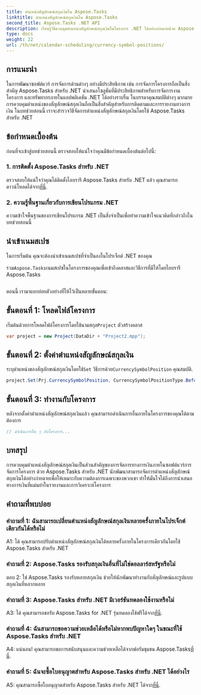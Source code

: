 ```yaml
---
title: ตำแหน่งสัญลักษณ์สกุลเงินใน Aspose.Tasks
linktitle: ตำแหน่งสัญลักษณ์สกุลเงินใน Aspose.Tasks
second_title: Aspose.Tasks .NET API
description: เรียนรู้วิธีควบคุมตำแหน่งสัญลักษณ์สกุลเงินในโครงการ .NET ได้อย่างง่ายดายด้วย Aspose.Tasks
type: docs
weight: 22
url: /th/net/calendar-scheduling/currency-symbol-positions/
---
```

## การแนะนำ

ในการพัฒนาซอฟต์แวร์ การจัดการด้านต่างๆ อย่างมีประสิทธิภาพ เช่น การจัดการโครงการถือเป็นสิ่งสำคัญ Aspose.Tasks สำหรับ .NET นำเสนอโซลูชันที่มีประสิทธิภาพสำหรับการจัดการงาน โครงการ และทรัพยากรภายในแอปพลิเคชัน .NET ได้อย่างราบรื่น ในบรรดาคุณสมบัติต่างๆ มากมาย การควบคุมตำแหน่งของสัญลักษณ์สกุลเงินถือเป็นสิ่งสำคัญสำหรับการติดตามและการรายงานทางการเงิน ในบทช่วยสอนนี้ เราจะสำรวจวิธีจัดการตำแหน่งสัญลักษณ์สกุลเงินโดยใช้ Aspose.Tasks สำหรับ .NET

## ข้อกำหนดเบื้องต้น

ก่อนที่จะเข้าสู่บทช่วยสอนนี้ ตรวจสอบให้แน่ใจว่าคุณมีข้อกำหนดเบื้องต้นต่อไปนี้:

### 1. การติดตั้ง Aspose.Tasks สำหรับ .NET

 ตรวจสอบให้แน่ใจว่าคุณได้ติดตั้งไลบรารี Aspose.Tasks สำหรับ .NET แล้ว คุณสามารถดาวน์โหลดได้จาก[ที่นี่](https://releases.aspose.com/tasks/net/).

### 2. ความรู้พื้นฐานเกี่ยวกับการเขียนโปรแกรม .NET

ความเข้าใจพื้นฐานของการเขียนโปรแกรม .NET เป็นสิ่งจำเป็นเพื่อทำความเข้าใจแนวคิดที่กล่าวถึงในบทช่วยสอนนี้

## นำเข้าเนมสเปซ

ในการเริ่มต้น คุณจะต้องนำเข้าเนมสเปซที่จำเป็นลงในโปรเจ็กต์ .NET ของคุณ 

 รวม`Aspose.Tasks`เนมสเปซในโครงการของคุณเพื่อเข้าถึงคลาสและวิธีการที่มีให้โดยไลบรารี Aspose.Tasks

```csharp

```

ตอนนี้ เรามาแยกย่อยตัวอย่างที่ให้ไว้เป็นหลายขั้นตอน:

## ขั้นตอนที่ 1: โหลดไฟล์โครงการ

 เริ่มต้นด้วยการโหลดไฟล์โครงการโดยใช้นามสกุล`Project` ตัวสร้างคลาส

```csharp
var project = new Project(DataDir + "Project2.mpp");
```

## ขั้นตอนที่ 2: ตั้งค่าตำแหน่งสัญลักษณ์สกุลเงิน

 ระบุตำแหน่งของสัญลักษณ์สกุลเงินโดยใช้`Set` วิธีการด้วย`CurrencySymbolPosition` คุณสมบัติ.

```csharp
project.Set(Prj.CurrencySymbolPosition, CurrencySymbolPositionType.Before);
```

## ขั้นตอนที่ 3: ทำงานกับโครงการ

หลังจากตั้งค่าตำแหน่งสัญลักษณ์สกุลเงินแล้ว คุณสามารถดำเนินการอื่นภายในโครงการของคุณได้ตามต้องการ

```csharp
// ดำเนินการอื่น ๆ กับโครงการ...
```

## บทสรุป

การควบคุมตำแหน่งสัญลักษณ์สกุลเงินเป็นส่วนสำคัญของการจัดการทางการเงินภายในซอฟต์แวร์การจัดการโครงการ ด้วย Aspose.Tasks สำหรับ .NET นักพัฒนาสามารถจัดการตำแหน่งสัญลักษณ์สกุลเงินได้อย่างง่ายดายเพื่อให้เหมาะกับความต้องการเฉพาะของพวกเขา ทำให้มั่นใจได้ถึงการนำเสนอทางการเงินที่แม่นยำในรายงานและการวิเคราะห์โครงการ

## คำถามที่พบบ่อย

### คำถามที่ 1: ฉันสามารถเปลี่ยนตำแหน่งสัญลักษณ์สกุลเงินหลายครั้งภายในโปรเจ็กต์เดียวกันได้หรือไม่

A1: ได้ คุณสามารถปรับตำแหน่งสัญลักษณ์สกุลเงินได้หลายครั้งภายในโครงการเดียวกันโดยใช้ Aspose.Tasks สำหรับ .NET

### คำถามที่ 2: Aspose.Tasks รองรับสกุลเงินอื่นที่ไม่ใช่ดอลลาร์สหรัฐหรือไม่

ตอบ 2: ใช่ Aspose.Tasks รองรับหลายสกุลเงิน ช่วยให้นักพัฒนาทำงานกับสัญลักษณ์และรูปแบบสกุลเงินที่หลากหลาย

### คำถามที่ 3: Aspose.Tasks สำหรับ .NET มีเวอร์ชันทดลองใช้งานหรือไม่

 A3: ได้ คุณสามารถขอรับ Aspose.Tasks for .NET รุ่นทดลองใช้ฟรีได้จาก[ที่นี่](https://releases.aspose.com/).

### คำถามที่ 4: ฉันสามารถขอความช่วยเหลือได้หรือไม่หากพบปัญหาใดๆ ในขณะที่ใช้ Aspose.Tasks สำหรับ .NET

 A4: แน่นอน! คุณสามารถขอการสนับสนุนและความช่วยเหลือได้จากฟอรัมชุมชน Aspose.Tasks[ที่นี่](https://forum.aspose.com/c/tasks/15).

### คำถามที่ 5: ฉันจะซื้อใบอนุญาตสำหรับ Aspose.Tasks สำหรับ .NET ได้อย่างไร

 A5: คุณสามารถซื้อใบอนุญาตสำหรับ Aspose.Tasks สำหรับ .NET ได้จาก[ที่นี่](https://purchase.aspose.com/buy).